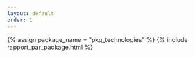 ```yaml
---
layout: default
order: 1
---
```


{% assign package_name = "pkg_technologies" %}
{% include rapport_par_package.html %}